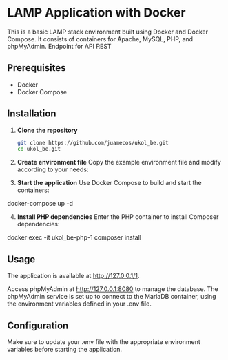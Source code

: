 # LAMP Application with Docker

This is a basic LAMP stack environment built using Docker and Docker Compose. It consists of containers for Apache, MySQL, PHP, and phpMyAdmin.
Endpoint for API REST

## Prerequisites

- Docker
- Docker Compose

## Installation

1. **Clone the repository**

   ```bash
   git clone https://github.com/juamecos/ukol_be.git
   cd ukol_be.git
2. **Create environment file**
Copy the example environment file and modify according to your needs:

3. **Start the application**
Use Docker Compose to build and start the containers:

docker-compose up -d

4. **Install PHP dependencies**
Enter the PHP container to install Composer dependencies:

docker exec -it ukol_be-php-1 composer install

## Usage
The application is available at http://127.0.0.1/1.

Access phpMyAdmin at http://127.0.0.1:8080 to manage the database. The phpMyAdmin service is set up to connect to the MariaDB container, using the environment variables defined in your .env file.

## Configuration
Make sure to update your .env file with the appropriate environment variables before starting the application.